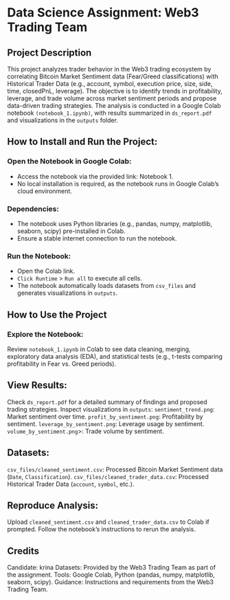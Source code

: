

# Data Science Assignment: Web3 Trading Team
## Project Description
This project analyzes trader behavior in the Web3 trading ecosystem by correlating Bitcoin Market Sentiment data (Fear/Greed classifications) with Historical Trader Data (e.g., account, symbol, execution price, size, side, time, closedPnL, leverage). The objective is to identify trends in profitability, leverage, and trade volume across market sentiment periods and propose data-driven trading strategies. The analysis is conducted in a Google Colab notebook `(notebook_1.ipynb)`, with results summarized in `ds_report.pdf` and visualizations in the `outputs` folder.
## How to Install and Run the Project:
### Open the Notebook in Google Colab:
* Access the notebook via the provided link: Notebook 1.
* No local installation is required, as the notebook runs in Google Colab’s cloud environment.

### Dependencies:
* The notebook uses Python libraries (e.g., pandas, numpy, matplotlib, seaborn, scipy) pre-installed in Colab.
* Ensure a stable internet connection to run the notebook.

### Run the Notebook:
* Open the Colab link.
* `Click Runtime` > `Run all` to execute all cells.
* The notebook automatically loads datasets from `csv_files` and generates visualizations in `outputs`.


## How to Use the Project

### Explore the Notebook:
Review `notebook_1.ipynb` in Colab to see data cleaning, merging, exploratory data analysis (EDA), and statistical tests (e.g., t-tests comparing profitability in Fear vs. Greed periods).


## View Results:
Check `ds_report.pdf` for a detailed summary of findings and proposed trading strategies.
Inspect visualizations in `outputs`:
`sentiment_trend.png`: Market sentiment over time.
`profit_by_sentiment.png`: Profitability by sentiment.
`leverage_by_sentiment.png`: Leverage usage by sentiment.
`volume_by_sentiment.png`>: Trade volume by sentiment.


## Datasets:
`csv_files/cleaned_sentiment.csv`: Processed Bitcoin Market Sentiment data (`Date`, `Classification`).
`csv_files/cleaned_trader_data.csv`: Processed Historical Trader Data (`account`, `symbol`, etc.).

## Reproduce Analysis:
Upload `cleaned_sentiment.csv` and `cleaned_trader_data.csv` to Colab if prompted.
Follow the notebook’s instructions to rerun the analysis.

## Credits

Candidate: krina
Datasets: Provided by the Web3 Trading Team as part of the assignment.
Tools: Google Colab, Python (pandas, numpy, matplotlib, seaborn, scipy).
Guidance: Instructions and requirements from the Web3 Trading Team. 
